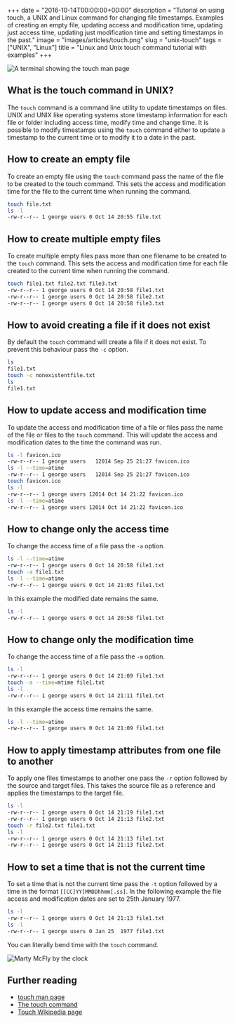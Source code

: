 +++
date = "2016-10-14T00:00:00+00:00"
description = "Tutorial on using touch, a UNIX and Linux command for changing file timestamps. Examples of creating an empty file, updating access and modification time, updating just access time, updating just modification time and setting timestamps in the past."
image = "images/articles/touch.png"
slug = "unix-touch"
tags = ["UNIX", "Linux"]
title = "Linux and Unix touch command tutorial with examples"
+++

![A terminal showing the touch man page][2]

## What is the touch command in UNIX?

The `touch` command is a command line utility to update timestamps on files.
UNIX and UNIX like operating systems store timestamp information for each file
or folder including access time, modify time and change time. It is possible to
modify timestamps using the `touch` command either to update a timestamp to the
current time or to modify it to a date in the past.

## How to create an empty file

To create an empty file using the `touch` command pass the name of the file to
be created to the touch command. This sets the access and modification time for
the file to the current time when running the command.

```sh
touch file.txt
ls -l
-rw-r--r-- 1 george users 0 Oct 14 20:55 file.txt
```

## How to create multiple empty files

To create multiple empty files pass more than one filename to be created to the
`touch` command. This sets the access and modification time for each file
created to the current time when running the command.

```sh
touch file1.txt file2.txt file3.txt
-rw-r--r-- 1 george users 0 Oct 14 20:58 file1.txt
-rw-r--r-- 1 george users 0 Oct 14 20:58 file2.txt
-rw-r--r-- 1 george users 0 Oct 14 20:58 file3.txt
```

## How to avoid creating a file if it does not exist

By default the `touch` command will create a file if it does not exist. To
prevent this behaviour pass the `-c` option.

```sh
ls
file1.txt
touch -c nonexistentfile.txt
ls
file1.txt
```

## How to update access and modification time

To update the access and modification time of a file or files pass the name of
the file or files to the `touch` command. This will update the access and
modification dates to the time the command was run.

```sh
ls -l favicon.ico
-rw-r--r-- 1 george users   12014 Sep 25 21:27 favicon.ico
ls -l --time=atime
-rw-r--r-- 1 george users   12014 Sep 25 21:27 favicon.ico
touch favicon.ico
ls -l
-rw-r--r-- 1 george users 12014 Oct 14 21:22 favicon.ico
ls -l --time=atime
-rw-r--r-- 1 george users 12014 Oct 14 21:22 favicon.ico
```

## How to change only the access time

To change the access time of a file pass the `-a` option.

```sh
ls -l --time=atime
-rw-r--r-- 1 george users 0 Oct 14 20:58 file1.txt
touch -a file1.txt
ls -l --time=atime
-rw-r--r-- 1 george users 0 Oct 14 21:03 file1.txt
```

In this example the modified date remains the same.

```sh
ls -l
-rw-r--r-- 1 george users 0 Oct 14 20:58 file1.txt
```

## How to change only the modification time

To change the access time of a file pass the `-m` option.

```sh
ls -l
-rw-r--r-- 1 george users 0 Oct 14 21:09 file1.txt
touch -a --time=mtime file1.txt
ls -l
-rw-r--r-- 1 george users 0 Oct 14 21:11 file1.txt
```

In this example the access time remains the same.

```sh
ls -l --time=atime
-rw-r--r-- 1 george users 0 Oct 14 21:09 file1.txt
```

## How to apply timestamp attributes from one file to another

To apply one files timestamps to another one pass the `-r` option followed by
the source and target files. This takes the source file as a reference and
applies the timestamps to the target file.

```sh
ls -l
-rw-r--r-- 1 george users 0 Oct 14 21:19 file1.txt
-rw-r--r-- 1 george users 0 Oct 14 21:13 file2.txt
touch -r file2.txt file1.txt
ls -l
-rw-r--r-- 1 george users 0 Oct 14 21:13 file1.txt
-rw-r--r-- 1 george users 0 Oct 14 21:13 file2.txt
```

## How to set a time that is not the current time

To set a time that is not the current time pass the `-t` option followed by a
time in the format `[[CC]YY]MMDDhhmm[.ss]`. In the following example the file
access and modification dates are set to 25th January 1977.

```sh
ls -l
-rw-r--r-- 1 george users 0 Oct 14 21:13 file1.txt
ls -l
-rw-r--r-- 1 george users 0 Jan 25  1977 file1.txt
```

You can literally bend time with the `touch` command.

![Marty McFly by the clock][5]

## Further reading

- [touch man page][1]
- [The touch command][3]
- [Touch Wikipedia page][4]

[1]: http://linux.die.net/man/1/touch
[2]: /images/articles/touch.png "Linux and Unix touch command"
[3]: http://www.linfo.org/touch.html
[4]: https://en.wikipedia.org/wiki/Touch_(Unix)
[5]: /images/articles/mcfly.jpg "Bending time with the touch command"
